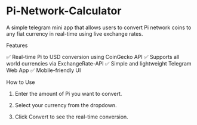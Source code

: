 # Pi-Network-Calculator
A simple telegram mini app that allows users to convert Pi network coins to any fiat currency in real-time using live exchange rates. 

Features

✅ Real-time Pi to USD conversion using CoinGecko API
✅ Supports all world currencies via ExchangeRate-API
✅ Simple and lightweight Telegram Web App
✅ Mobile-friendly UI

How to Use

1. Enter the amount of Pi you want to convert.

2. Select your currency from the dropdown.

3. Click Convert to see the real-time conversion.
